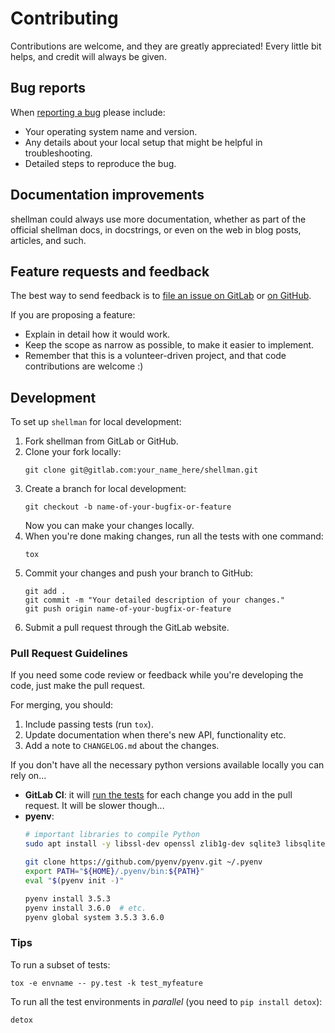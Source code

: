 # Contributing
Contributions are welcome, and they are greatly appreciated! Every
little bit helps, and credit will always be given.

## Bug reports
When [reporting a bug](https://github.com/Pawamoy/shellman/issues) please include:
- Your operating system name and version.
- Any details about your local setup that might be helpful in troubleshooting.
- Detailed steps to reproduce the bug.

## Documentation improvements
shellman could always use more documentation, whether as part of the
official shellman docs, in docstrings, or even on the web in blog posts,
articles, and such.

## Feature requests and feedback
The best way to send feedback is to
[file an issue on GitLab](https://gitlab.com/pawamoy/shellman/issues)
or [on GitHub](https://github.com/pawamoy/shellman/issues).

If you are proposing a feature:
- Explain in detail how it would work.
- Keep the scope as narrow as possible, to make it easier to implement.
- Remember that this is a volunteer-driven project, and that code contributions are welcome :)

## Development
To set up `shellman` for local development:

1. Fork shellman from GitLab or GitHub.
2. Clone your fork locally:
   ```
   git clone git@gitlab.com:your_name_here/shellman.git
   ```
3. Create a branch for local development:
   ```
   git checkout -b name-of-your-bugfix-or-feature
   ```
   Now you can make your changes locally.
4. When you're done making changes, run all the tests with one command:
   ```
   tox
   ```
5. Commit your changes and push your branch to GitHub:
   ```
   git add .
   git commit -m "Your detailed description of your changes."
   git push origin name-of-your-bugfix-or-feature
   ```
6. Submit a pull request through the GitLab website.

### Pull Request Guidelines
If you need some code review or feedback while you're developing the code,
just make the pull request.

For merging, you should:

1. Include passing tests (run `tox`).
2. Update documentation when there's new API, functionality etc.
3. Add a note to `CHANGELOG.md` about the changes.

If you don't have all the necessary python versions
available locally you can rely on...
- **GitLab CI**:
  it will [run the tests](https://gitlab.com/pawamoy/shellman/pipelines)
  for each change you add in the pull request.
  It will be slower though...
- **pyenv**:
  ```bash
  # important libraries to compile Python
  sudo apt install -y libssl-dev openssl zlib1g-dev sqlite3 libsqlite3-dev libbz2-dev bzip2
  
  git clone https://github.com/pyenv/pyenv.git ~/.pyenv
  export PATH="${HOME}/.pyenv/bin:${PATH}"
  eval "$(pyenv init -)"
  
  pyenv install 3.5.3
  pyenv install 3.6.0  # etc.
  pyenv global system 3.5.3 3.6.0
  ```

### Tips
To run a subset of tests:
```
tox -e envname -- py.test -k test_myfeature
```
To run all the test environments in *parallel* (you need to `pip install detox`):
```
detox
```
